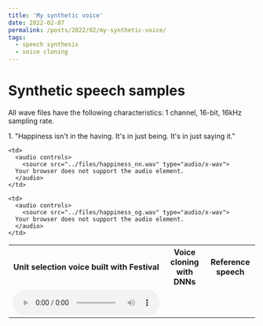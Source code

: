 ```yaml
---
title: 'My synthetic voice'
date: 2022-02-07
permalink: /posts/2022/02/my-synthetic-voice/
tags:
  - speech synthesis
  - voice cloning
---
```


Synthetic speech samples
======

All wave files have the following characteristics: 1 channel, 16-bit, 16kHz sampling rate.

<html>
<p>
<p>
<p>1. "Happiness isn't in the having. It's in just being. It's in just saying it."</p>

<table style="border: 1px solid transparent">
  <tr>
    <th>Unit selection voice built with Festival</th>
    <th>Voice cloning with DNNs</th>
    <th>Reference speech</th>
  </tr>

  <tr>
    <td>
      <audio controls>
        <source src="../files/happiness_us.wav" type="audio/x-wav">
      Your browser does not support the audio element.  
      </audio>
    </td>

    <td>
      <audio controls>
        <source src="../files/happiness_nn.wav" type="audio/x-wav">
      Your browser does not support the audio element.  
      </audio>
    </td>

    <td>
      <audio controls>
        <source src="../files/happiness_og.wav" type="audio/x-wav">
      Your browser does not support the audio element.  
      </audio>
    </td>

  <tr>
</table>
</html
